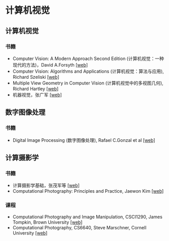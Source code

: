 # 计算机视觉

## 计算机视觉
### 书籍
- Computer Vision: A Modern Approach Second Edition (计算机视觉：一种现代的方法)，David A.Forsyth [[web]](https://github.com/yihui-he/computer-vision-tutorial/blob/master/Computer%20Vision%20A%20Modern%20Approach%202nd%20Edition.pdf) 
- Computer Vision: Algorithms and Applications (计算机视觉：算法与应用), Richard Szeliski  [[web]](http://szeliski.org/Book/drafts/SzeliskiBook_20100903_draft.pdf)
- Multiple View Geometry in Computer Vision (计算机视觉中的多视图几何), Richard Hartley [[web]](http://cvrs.whu.edu.cn/downloads/ebooks/Multiple%20View%20Geometry%20in%20Computer%20Vision%20(Second%20Edition).pdf)
- 机器视觉，张广军 [[web]](https://book.douban.com/subject/1323691/)


## 数字图像处理
### 书籍
- Digital Image Processing (数字图像处理), Rafael C.Gonzal et al [[web]](http://web.ipac.caltech.edu/staff/fmasci/home/astro_refs/Digital_Image_Processing_2ndEd.pdf)
 

## 计算摄影学
### 书籍
- 计算摄影学基础，张茂军等 [[web]](https://www.amazon.cn/dp/B00UHQG3MQ)
- Computational Photography: Principles and Practice, Jaewon Kim [[web]](http://alumni.media.mit.edu/~jaewonk/Publications/Comp_LectureNote_JaewonKim.pdf)

### 课程
- Computational Photography and Image Manipulation, CSCI1290, James Tompkin, Brown University [[web]](https://cs.brown.edu/courses/csci1290/)
- Computational Photography, CS6640, Steve Marschner, Cornell University [[web]](http://www.cs.cornell.edu/courses/cs6640/2012fa/index.shtml)
 